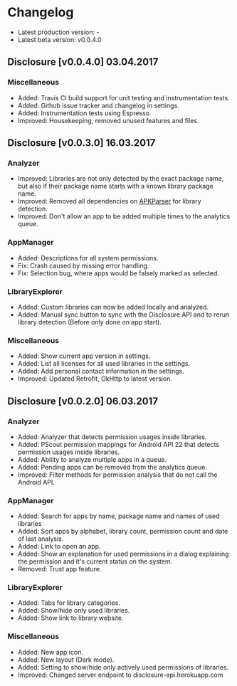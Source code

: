 # Changelog

- Latest production version: -
- Latest beta version: v0.0.4.0

## Disclosure [v0.0.4.0] 03.04.2017
### Miscellaneous
- Added: Travis CI build support for unit testing and instrumentation tests.
- Added: Github issue tracker and changelog in settings.
- Added: Instrumentation tests using Espresso.
- Improved: Housekeeping, removed unused features and files.

## Disclosure [v0.0.3.0] 16.03.2017
### Analyzer
- Improved: Libraries are not only detected by the exact package name, but also if their package name starts with a known library package name.
- Improved: Removed all dependencies on [APKParser](https://github.com/clearthesky/apk-parsers) for library detection.
- Improved: Don't allow an app to be added multiple times to the analytics queue.

### AppManager
- Added: Descriptions for all system permissions.
- Fix: Crash caused by missing error handling.
- Fix: Selection bug, where apps would be falsely marked as selected.

### LibraryExplorer
- Added: Custom libraries can now be added locally and analyzed.
- Added: Manual sync button to sync with the Disclosure API and to rerun library detection (Before only done on app start).

### Miscellaneous
- Added: Show current app version in settings.
- Added: List all licenses for all used libraries in the settings.
- Added: Add personal contact information in the settings.
- Improved: Updated Retrofit, OkHttp to latest version.

## Disclosure [v0.0.2.0] 06.03.2017
### Analyzer
- Added: Analyzer that detects permission usages inside libraries.
- Added: PScout permission mappings for Android API 22 that detects permission usages inside libraries.
- Added: Ability to analyze multiple apps in a queue.
- Added: Pending apps can be removed from the analytics queue.
- Improved: Filter methods for permission analysis that do not call the Android API.

### AppManager
- Added: Search for apps by name, package name and names of used libraries
- Added: Sort apps by alphabet, library count, permission count and date of last analysis.
- Added: Link to open an app.
- Added: Show an explanation for used permissions in a dialog explaining the permission and it's current status on the system.
- Removed: Trust app feature.

### LibraryExplorer
- Added: Tabs for library categories.
- Added: Show/hide only used libraries.
- Added: Show link to library website.

### Miscellaneous
- Added: New app icon.
- Added: New layout (Dark mode).
- Added: Setting to show/hide only actively used permissions of libraries.
- Improved: Changed server endpoint to disclosure-api.herokuapp.com
